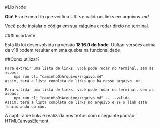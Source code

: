 #Lib Node

**Olá!** Esta é uma Lib que verifica URLs e valida os links em arquivos *.md.* 

Você pode instalar o código em sua máquina e rodar direto no terminal. 

###Importante
   
   Esta lib foi desenvolvida na versão **18.16.0 do Node**. Utilizar versões acima da v18 podem resultar em uma quebra na funcionalidade. 

##Como utilizar?
    
    Para extrair uma lista de links, você pode rodar no terminal, sem as aspas:
        npm run cli "caminhoDoArquivo/arquivo.md" 
    assim, terá a lista completa de links que há nesse arquivo .md.

    Para validar uma lista de links, você pode rodar no terminal, sem as aspas:
        npm run cli "caminhoDoArquivo/arquivo.md" -- --valida
    Assim, terá a lista completa de links no arquivo e se o link está funcionando ou não. 

A captura de links é realizada nos textos com o seguinte padrão: [HTMLCanvasElement](https://developer.mozilla.org/pt-BR/docs/Web/API/HTMLCanvasElement).



